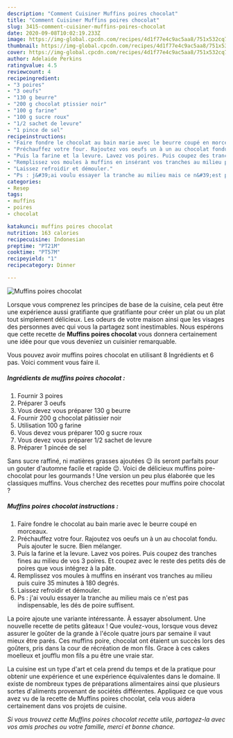 ```yaml
---
description: "Comment Cuisiner Muffins poires chocolat"
title: "Comment Cuisiner Muffins poires chocolat"
slug: 3415-comment-cuisiner-muffins-poires-chocolat
date: 2020-09-08T10:02:19.233Z
image: https://img-global.cpcdn.com/recipes/4d1f77e4c9ac5aa8/751x532cq70/muffins-poires-chocolat-photo-principale-de-la-recette.jpg
thumbnail: https://img-global.cpcdn.com/recipes/4d1f77e4c9ac5aa8/751x532cq70/muffins-poires-chocolat-photo-principale-de-la-recette.jpg
cover: https://img-global.cpcdn.com/recipes/4d1f77e4c9ac5aa8/751x532cq70/muffins-poires-chocolat-photo-principale-de-la-recette.jpg
author: Adelaide Perkins
ratingvalue: 4.5
reviewcount: 4
recipeingredient:
- "3 poires"
- "3 oeufs"
- "130 g beurre"
- "200 g chocolat ptissier noir"
- "100 g farine"
- "100 g sucre roux"
- "1/2 sachet de levure"
- "1 pince de sel"
recipeinstructions:
- "Faire fondre le chocolat au bain marie avec le beurre coupé en morceaux."
- "Préchauffez votre four. Rajoutez vos oeufs un à un au chocolat fondu. Puis ajouter le sucre. Bien mélanger."
- "Puis la farine et la levure. Lavez vos poires. Puis coupez des tranches fines au milieu de vos 3 poires. Et coupez avec le reste des petits dés de poires que vous intégrez à la pâte."
- "Remplissez vos moules à muffins en insérant vos tranches au milieu puis cuire 35 minutes à 180 degrés."
- "Laissez refroidir et démouler."
- "Ps : j&#39;ai voulu essayer la tranche au milieu mais ce n&#39;est pas indispensable, les dés de poire suffisent."
categories:
- Resep
tags:
- muffins
- poires
- chocolat

katakunci: muffins poires chocolat 
nutrition: 163 calories
recipecuisine: Indonesian
preptime: "PT21M"
cooktime: "PT57M"
recipeyield: "1"
recipecategory: Dinner

---
```



![Muffins poires chocolat](https://img-global.cpcdn.com/recipes/4d1f77e4c9ac5aa8/751x532cq70/muffins-poires-chocolat-photo-principale-de-la-recette.jpg)

Lorsque vous comprenez les principes de base de la cuisine, cela peut être une expérience aussi gratifiante que gratifiante pour créer un plat ou un plat tout simplement délicieux. Les odeurs de votre maison ainsi que les visages des personnes avec qui vous la partagez sont inestimables. Nous espérons que cette recette de <strong> Muffins poires chocolat </strong> vous donnera certainement une idée pour que vous deveniez un cuisinier remarquable.

<!--inarticleads1-->

Vous pouvez avoir muffins poires chocolat en utilisant 8 Ingrédients et 6 pas. Voici comment vous faire il.

##### Ingrédients de muffins poires chocolat :

1. Fournir 3 poires
1. Préparer 3 oeufs
1. Vous devez vous préparer 130 g beurre
1. Fournir 200 g chocolat pâtissier noir
1. Utilisation 100 g farine
1. Vous devez vous préparer 100 g sucre roux
1. Vous devez vous préparer 1/2 sachet de levure
1. Préparer 1 pincée de sel


Sans sucre raffiné, ni matières grasses ajoutées 😉 ils seront parfaits pour un gouter d&#39;automne facile et rapide 😉. Voici de délicieux muffins poire-chocolat pour les gourmands ! Une version un peu plus élaborée que les classiques muffins. Vous cherchez des recettes pour muffins poire chocolat ? 

<!--inarticleads2-->

##### Muffins poires chocolat instructions :

1. Faire fondre le chocolat au bain marie avec le beurre coupé en morceaux.
1. Préchauffez votre four. Rajoutez vos oeufs un à un au chocolat fondu. Puis ajouter le sucre. Bien mélanger.
1. Puis la farine et la levure. Lavez vos poires. Puis coupez des tranches fines au milieu de vos 3 poires. Et coupez avec le reste des petits dés de poires que vous intégrez à la pâte.
1. Remplissez vos moules à muffins en insérant vos tranches au milieu puis cuire 35 minutes à 180 degrés.
1. Laissez refroidir et démouler.
1. Ps : j&#39;ai voulu essayer la tranche au milieu mais ce n&#39;est pas indispensable, les dés de poire suffisent.


La poire ajoute une variante intéressante. À essayer absolument. Une nouvelle recette de petits gâteaux ! Que voulez-vous, lorsque vous devez assurer le goûter de la grande à l&#39;école quatre jours par semaine il vaut mieux être parés. Ces muffins poire, chocolat ont étaient un succès lors des goûters, pris dans la cour de récréation de mon fils. Grace à ces cakes moelleux et joufflu mon fils a pu être une vraie star. 

<!--inarticleads1-->

<p>
La cuisine est un type d'art et cela prend du temps et de la pratique pour obtenir une expérience et une expérience équivalentes dans le domaine. Il existe de nombreux types de préparations alimentaires ainsi que plusieurs sortes d'aliments provenant de sociétés différentes. Appliquez ce que vous avez vu de la recette de Muffins poires chocolat, cela vous aidera certainement dans vos projets de cuisine.
</p>

<p>
<i>Si vous trouvez cette Muffins poires chocolat recette utile, partagez-la avec vos amis proches ou votre famille, merci et bonne chance.</i>
</p>
